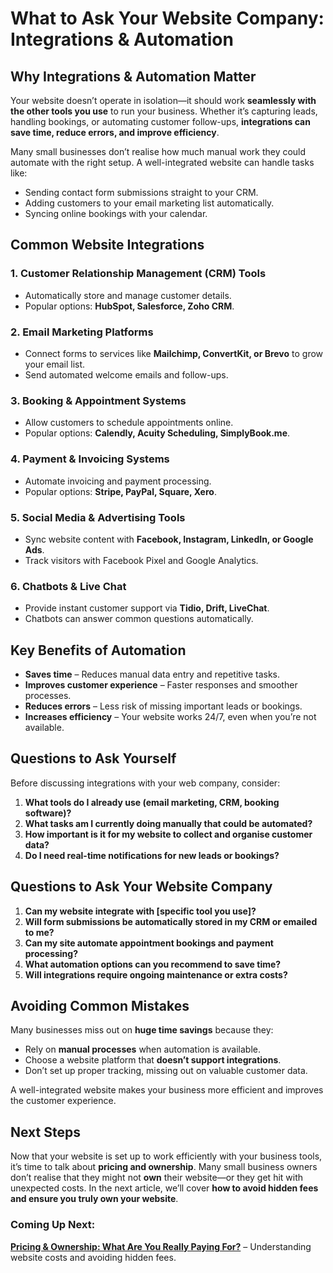 # What to Ask Your Website Company: Integrations & Automation

## Why Integrations & Automation Matter

Your website doesn’t operate in isolation—it should work **seamlessly
with the other tools you use** to run your business. Whether it’s capturing
leads, handling bookings, or automating customer follow-ups, **integrations
can save time, reduce errors, and improve efficiency**.

Many small businesses don’t realise how much manual work they could automate
with the right setup. A well-integrated website can handle tasks like:

- Sending contact form submissions straight to your CRM.
- Adding customers to your email marketing list automatically.
- Syncing online bookings with your calendar.

## Common Website Integrations

### **1. Customer Relationship Management (CRM) Tools**
- Automatically store and manage customer details.
- Popular options: **HubSpot, Salesforce, Zoho CRM**.

### **2. Email Marketing Platforms**
- Connect forms to services like **Mailchimp, ConvertKit, or Brevo** to grow your email list.
- Send automated welcome emails and follow-ups.

### **3. Booking & Appointment Systems**
- Allow customers to schedule appointments online.
- Popular options: **Calendly, Acuity Scheduling, SimplyBook.me**.

### **4. Payment & Invoicing Systems**
- Automate invoicing and payment processing.
- Popular options: **Stripe, PayPal, Square, Xero**.

### **5. Social Media & Advertising Tools**
- Sync website content with **Facebook, Instagram, LinkedIn, or Google Ads**.
- Track visitors with Facebook Pixel and Google Analytics.

### **6. Chatbots & Live Chat**
- Provide instant customer support via **Tidio, Drift, LiveChat**.
- Chatbots can answer common questions automatically.

## Key Benefits of Automation

- **Saves time** – Reduces manual data entry and repetitive tasks.
- **Improves customer experience** – Faster responses and smoother processes.
- **Reduces errors** – Less risk of missing important leads or bookings.
- **Increases efficiency** – Your website works 24/7, even when you’re not available.

## Questions to Ask Yourself

Before discussing integrations with your web company, consider:

1. **What tools do I already use (email marketing, CRM, booking software)?**
2. **What tasks am I currently doing manually that could be automated?**
3. **How important is it for my website to collect and organise customer data?**
4. **Do I need real-time notifications for new leads or bookings?**

## Questions to Ask Your Website Company

1. **Can my website integrate with [specific tool you use]?**
2. **Will form submissions be automatically stored in my CRM or emailed to me?**
3. **Can my site automate appointment bookings and payment processing?**
4. **What automation options can you recommend to save time?**
5. **Will integrations require ongoing maintenance or extra costs?**

## Avoiding Common Mistakes

Many businesses miss out on **huge time savings** because they:

- Rely on **manual processes** when automation is available.
- Choose a website platform that **doesn’t support integrations**.
- Don’t set up proper tracking, missing out on valuable customer data.

A well-integrated website makes your business more efficient and improves the
customer experience.

## Next Steps

Now that your website is set up to work efficiently with your business tools,
it’s time to talk about **pricing and ownership**. Many small business owners
don’t realise that they might not **own** their website—or they get hit with
unexpected costs. In the next article, we’ll cover **how to avoid hidden
fees and ensure you truly own your website**.

### Coming Up Next:
**[Pricing & Ownership: What Are You Really Paying For?](../pricing/)** –
Understanding website costs and avoiding hidden fees.

